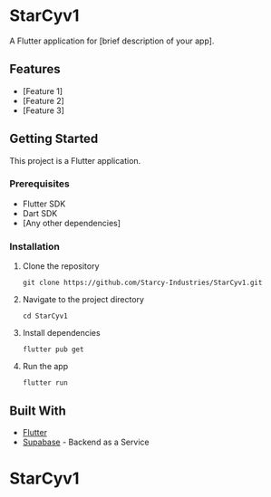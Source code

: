 # StarCyv1

A Flutter application for [brief description of your app].

## Features

- [Feature 1]
- [Feature 2]
- [Feature 3]

## Getting Started

This project is a Flutter application.

### Prerequisites

- Flutter SDK
- Dart SDK
- [Any other dependencies]

### Installation

1. Clone the repository
   ```
   git clone https://github.com/Starcy-Industries/StarCyv1.git
   ```
2. Navigate to the project directory
   ```
   cd StarCyv1
   ```
3. Install dependencies
   ```
   flutter pub get
   ```
4. Run the app
   ```
   flutter run
   ```

## Built With

- [Flutter](https://flutter.dev/)
- [Supabase](https://supabase.io/) - Backend as a Service
# StarCyv1

